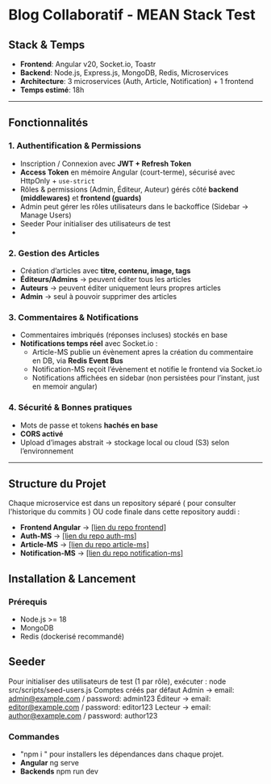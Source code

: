 # Blog Collaboratif - MEAN Stack Test

## Stack & Temps
- **Frontend**: Angular v20, Socket.io, Toastr  
- **Backend**: Node.js, Express.js, MongoDB, Redis, Microservices  
- **Architecture**: 3 microservices (Auth, Article, Notification) + 1 frontend  
- **Temps estimé**: 18h  

---

## Fonctionnalités

### 1. Authentification & Permissions
- Inscription / Connexion avec **JWT + Refresh Token**  
- **Access Token** en mémoire Angular (court-terme), sécurisé avec HttpOnly + `use-strict`  
- Rôles & permissions (Admin, Éditeur, Auteur) gérés côté **backend (middlewares)** et **frontend (guards)**  
- Admin peut gérer les rôles utilisateurs dans le backoffice (Sidebar → Manage Users)  
- Seeder Pour initialiser des utilisateurs de test
- 
### 2. Gestion des Articles
- Création d’articles avec **titre, contenu, image, tags**  
- **Éditeurs/Admins** → peuvent éditer tous les articles  
- **Auteurs** → peuvent éditer uniquement leurs propres articles  
- **Admin** → seul à pouvoir supprimer des articles  

### 3. Commentaires & Notifications
- Commentaires imbriqués (réponses incluses) stockés en base  
- **Notifications temps réel** avec Socket.io :  
  - Article-MS publie un évènement apres la création du commentaire en DB, via **Redis Event Bus**  
  - Notification-MS reçoit l’évènement et notifie le frontend via Socket.io  
  - Notifications affichées en sidebar (non persistées pour l’instant, just en memoir angular)  

### 4. Sécurité & Bonnes pratiques
- Mots de passe et tokens **hachés en base**  
- **CORS activé** 
- Upload d’images abstrait → stockage local ou cloud (S3) selon l’environnement  

---

## Structure du Projet
Chaque microservice est dans un repository séparé ( pour consulter l'historique du commits ) OU code finale dans cette repository auddi :  
- **Frontend Angular** → [\[lien du repo frontend\]  ](https://github.com/iheboueslati909/blog-assessment-front)
- **Auth-MS** → [\[lien du repo auth-ms\]  ](https://github.com/iheboueslati909/auth-backend-expressjs)
- **Article-MS** → [\[lien du repo article-ms\] ](https://github.com/iheboueslati909/blog-assessment-products-api) 
- **Notification-MS** → [\[lien du repo notification-ms\]  ](https://github.com/iheboueslati909/blog-assessment-notification)

## Installation & Lancement
### Prérequis
- Node.js >= 18
- MongoDB
- Redis (dockerisé recommandé)
## Seeder
Pour initialiser des utilisateurs de test (1 par rôle), exécuter : node src/scripts/seed-users.js
Comptes créés par défaut
Admin → email: admin@example.com / password: admin123
Éditeur → email: editor@example.com / password: editor123
Lecteur → email: author@example.com / password: author123
### Commandes
- "npm i " pour installers les dépendances dans chaque projet.
- **Angular** ng serve 
- **Backends** npm run dev

